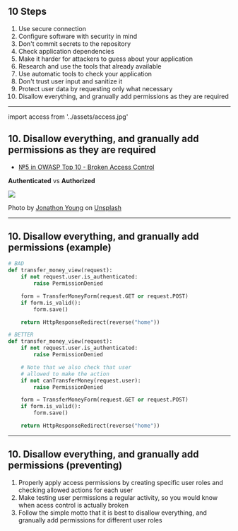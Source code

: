 <!-- classes: ten-steps -->

## 10 Steps

<ol>
    <li>Use secure connection</li>
    <li>Configure software with security in mind</li>
    <li>Don't commit secrets to the repository</li>
    <li>Check application dependencies</li>
    <li>Make it harder for attackers to guess about your application</li>
    <li>Research and use the tools that already available</li>
    <li>Use automatic tools to check your application</li>
    <li>Don't trust user input and sanitize it</li>
    <li>Protect user data by requesting only what necessary</li>
    <li className="active">Disallow everything, and granually add permissions as they are required</li>
</ol>

<!-- note
So we talked about sensitive data, and this topic is tightly coupled with next and maybe last step - access control. It is coupled in a
way that having a good access control allow you to leak less sensitive data, because you restricting who allowed to see and do what.
-->

---

<!-- sectionTitle: Access Control -->

import access from '../assets/access.jpg'

## 10. Disallow everything, and granually add permissions as they are required

- [№5 in OWASP Top 10 - Broken Access Control](https://owasp.org/www-project-top-ten/OWASP_Top_Ten_2017/Top_10-2017_A5-Broken_Access_Control)

**Authenticated** vs **Authorized**

<img src={access} className="slide-bottom content-center" />

<span>Photo by <a href="https://unsplash.com/@jyoung?utm_source=unsplash&amp;utm_medium=referral&amp;utm_content=creditCopyText">Jonathon Young</a> on <a href="https://unsplash.com/s/photos/gates?utm_source=unsplash&amp;utm_medium=referral&amp;utm_content=creditCopyText">Unsplash</a></span>


<!-- note

Sometimes we check that user is authenticated (which means they have account in our system and logged in when
doing some action), but never checking that user authorized (which means that they allowed to do specific thing
in our system) to view or change the data.

What is so dangerous with that you would ask? It starting to be interesting when regular user can do
things that only admin users would ideally be allowed to do. It leads to data vandalism in the best case
scenario - when other users data get changed by one malicious user, changing the main page content to
contain offencive wording. It also can result in stealing personal data and many more dangers.

Let's look at the code example
-->

---

## 10. Disallow everything, and granually add permissions (example)

```python
# BAD
def transfer_money_view(request):
    if not request.user.is_authenticated:
        raise PermissionDenied

    form = TransferMoneyForm(request.GET or request.POST)
    if form.is_valid():
        form.save()

    return HttpResponseRedirect(reverse("home"))

# BETTER
def transfer_money_view(request):
    if not request.user.is_authenticated:
        raise PermissionDenied

    # Note that we also check that user
    # allowed to make the action
    if not canTransferMoney(request.user):
        raise PermissionDenied

    form = TransferMoneyForm(request.GET or request.POST)
    if form.is_valid():
        form.save()

    return HttpResponseRedirect(reverse("home"))
```

<!-- note

Why the second example is better? Because there are multiple factors why
user might not be allowed to do a money transfer and we are checking for it.
User can be unverified, or have suspicious transfer history, or be inactive
in the system.

On the next slide I am mentioning some of the things that can be done to
make the system less broken with access control.
-->

---

## 10. Disallow everything, and granually add permissions (preventing)

1. Properly apply access permissions by creating specific user roles and checking allowed actions for each user
2. Make testing user permissions a regular activity, so you would know when acess control is actually broken
3. Follow the simple motto that it is best to disallow everything, and granually add permissions for different user roles

<!-- note

Ok, so we covered all 10 steps - woho! congratulations!
However there is one thing that is super important and kinda missing - because
without it, all other steps simply won't work.
-->
